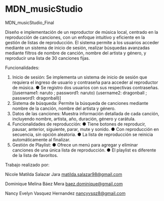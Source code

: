 # MDN_musicStudio
MDN_musicStudio_Final

Diseño e implementación de un reproductor de música local, centrado en la reproducción de canciones, con un enfoque intuitivo y eficiente en la gestión de listas de reproducción. El sistema permite a los usuarios acceder mediante un sistema de inicio de sesión, realizar búsquedas avanzadas mediante filtros de nombre de canción, nombre del artista y género, y reproducir una lista de 30 canciones fijas.

Funcionalidades:

1. Inicio de sesión: Se implementa un sistema de inicio de sesión que requiera el ingreso de usuario y contraseña para acceder al reproductor de música. ● Se registro dos usuarios con sus respectivas contraseñas. [(username1: naruto ; password1: naruto) (username2: dragonball ; password1: dragonball)]
2. Sistema de búsqueda: Permite la búsqueda de canciones mediante nombre de la canción, nombre del artista y género.
3. Datos de las canciones: Muestra información detallada de cada canción, incluyendo nombre, artista, año, duración, género y carátula.
4. Funcionalidades de reproducción:
● Tiene botones de reproducir, pausar, anterior, siguiente, parar, mute y sonido.
● Con reproducción en secuencia, sin opción aleatoria.
● La lista de reproducción se reinicia automáticamente al finalizar. 
5. Gestión de Playlist:
● Ofrece un menú para agregar y eliminar canciones de una única lista de reproducción.
● El playlist es diferente de la lista de favoritos.


Trabajo realizado por:

Nicole Matilda Salazar Jara
matilda.salazar98@gmail.com

Dominique Melina Báez Mera
baez.dominique@gmail.com

Nancy Evelyn Vasquez Hernandez
nancyvsqz8@gmail.com

